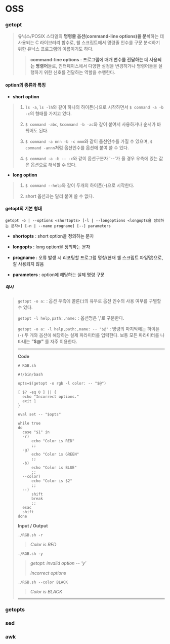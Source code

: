# OSS
### getopt
> 
> 유닉스/POSIX 스타일의 **명령줄 옵션(command-line options)을 분석**하는 데 사용되는 C 라이브러리 함수로, 쉘 스크립트에서 명령줄 인수를 구문 분석하기 위한 유닉스 프로그램의 이름이기도 하다.
> 
>> **command-line options** : **프로그램에 매개 변수를 전달하는 데 사용되는 명령어**들로, 인터페이스에서 다양한 설정을 변경하거나 명령어들을 실행하기 위한 신호를 전달하는 역할을 수행한다.

#### option의 종류와 특징
* **short option**
> 1. `ls -a`, `ls -lh`와 같이 하나의 하이픈(-)으로 시작하면서 `$ command -a -b -c`의 형태를 가지고 있다.
> 
> 2. `$ command -abc`, `$command -b -ac`와 같이 붙여서 사용하거나 순서가 바뀌어도 된다.
>
> 3. `$ command -a nnn -b -c mmm`와 같이 옵션인수를 가질 수 있으며, `$ command -annn`처럼 옵션인수를 옵션에 붙여 쓸 수 있다.
>
> 4. `$ command -a -b -- -c`와 같이 옵션구분자 '--'가 올 경우 우측에 있는 값은 옵션으로 해석할 수 없다.
>
* **long option**
> 1. `$ command --help`와 같이 두개의 하이픈(-)으로 시작한다.
>
> 2. short 옵션과는 달리 붙여 쓸 수 없다.

#### getopt의 기본 형태
`getopt -o | --options <shortopts> [-l | --longoptions <longopts을 정의하는 문자>] [-n | --name progname] [--] parameters`
* **shortopts** : short option을 정의하는 문자

* **longopts** : long option을 정의하는 문자

* **progname** : 오류 발생 시 리포팅할 프로그램 명칭(현재 쉘 스크립트 파일명)으로, 잘 사용되지 않음

* **parameters** : option에 해당하는 실제 명령 구문

##### 예시
> `getopt -o a:` : 옵션 우측에 콜론(:)의 유무로 옵션 인수의 사용 여부를 구별할 수 있다.
>
> `getopt -l help,path:,name:` : 옵션명은 ','로 구분한다.
>
> `getopt -o a: -l help,path:,name: -- "$@"` : 명령의 마지막에는 하이픈(-) 두 개와 옵션에 해당하는 실제 파라미터를 입력한다. 보통 모든 파라미터를 나타내는 **"$@"** 를 자주 이용한다.
> ***
> **Code**
> ```
> # RGB.sh
> 
> #!/bin/bash
>
> opts=$(getopt -o rgb -l color: -- "$@")
> 
> [ $? -eq 0 ] || {
> 	echo "Incorrect options."
> 	exit 1
> }
> 
> eval set -- "$opts"
> 
> while true
> do
> 	case "$1" in
> 	-r)
> 		echo "Color is RED"
> 		;;
> 	-g)
> 		echo "Color is GREEN"
> 		;;
> 	-b)
> 		echo "Color is BLUE"
> 		;;
> 	--color)
> 		echo "Color is $2"
> 		;;
> 	--)
> 		shift
> 		break
> 		;;
> 	esac
> 	shift
> done
> ```
> **Input / Output**
> 
> `./RGB.sh -r` 
>> _Color is RED_
>
> `./RGB.sh -y`
>> _getopt: invalid option -- 'y'_
>>
>> _Incorrect options_
> 
> `./RGB.sh --color BLACK`
>> _Color is BLACK_  
> ***

### getopts
### sed
### awk
